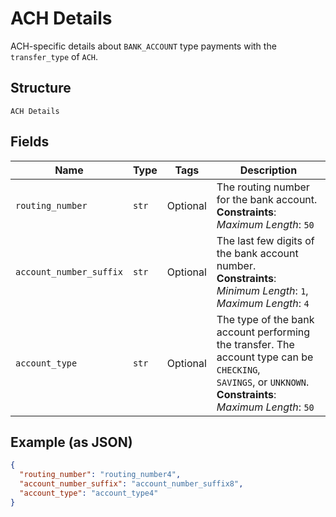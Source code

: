 
# ACH Details

ACH-specific details about `BANK_ACCOUNT` type payments with the `transfer_type` of `ACH`.

## Structure

`ACH Details`

## Fields

| Name | Type | Tags | Description |
|  --- | --- | --- | --- |
| `routing_number` | `str` | Optional | The routing number for the bank account.<br>**Constraints**: *Maximum Length*: `50` |
| `account_number_suffix` | `str` | Optional | The last few digits of the bank account number.<br>**Constraints**: *Minimum Length*: `1`, *Maximum Length*: `4` |
| `account_type` | `str` | Optional | The type of the bank account performing the transfer. The account type can be `CHECKING`,<br>`SAVINGS`, or `UNKNOWN`.<br>**Constraints**: *Maximum Length*: `50` |

## Example (as JSON)

```json
{
  "routing_number": "routing_number4",
  "account_number_suffix": "account_number_suffix8",
  "account_type": "account_type4"
}
```

